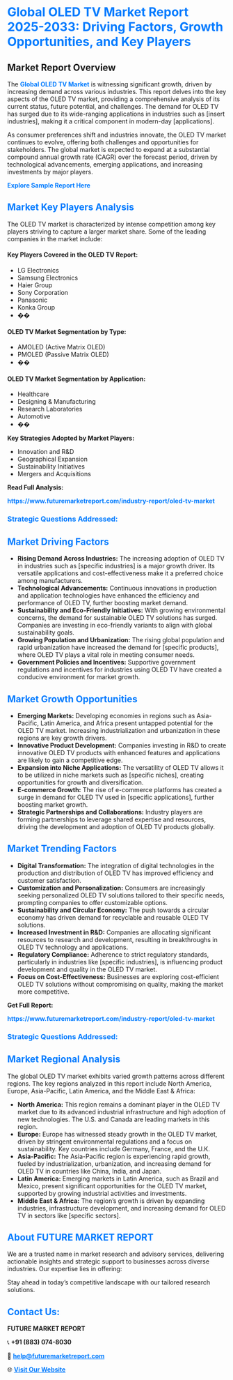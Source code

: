 <h1 style="color: #007BFF;">Global OLED TV Market Report 2025-2033: Driving Factors, Growth Opportunities, and Key Players</h1>

<section id="overview">
<h2>Market Report Overview</h2>
<p>The <a href="https://www.futuremarketreport.com/industry-report/oled-tv-market" style="color: #007BFF; text-decoration: none;"><strong>Global OLED TV Market</strong></a> is witnessing significant growth, driven by increasing demand across various industries. This report delves into the key aspects of the OLED TV market, providing a comprehensive analysis of its current status, future potential, and challenges. The demand for OLED TV has surged due to its wide-ranging applications in industries such as [insert industries], making it a critical component in modern-day [applications].</p>
<p>As consumer preferences shift and industries innovate, the OLED TV market continues to evolve, offering both challenges and opportunities for stakeholders. The global market is expected to expand at a substantial compound annual growth rate (CAGR) over the forecast period, driven by technological advancements, emerging applications, and increasing investments by major players.</p>
</section>

<section id="overview">
<p><a href="https://www.futuremarketreport.com/request-sample/reportId=114080" style="color: #007BFF; text-decoration: none;"><strong>Explore Sample Report Here</strong></a></p>
</section>

<section id="key-players">
<h2 style="color: #007BFF;">Market Key Players Analysis</h2>
<p>The OLED TV market is characterized by intense competition among key players striving to capture a larger market share. Some of the leading companies in the market include:</p>
<h4>Key Players Covered in the OLED TV Report:</h4>
<ul><li>LG Electronics</li><li>Samsung Electronics</li><li>Haier Group</li><li>Sony Corporation</li><li>Panasonic</li><li>Konka Group</li><li>��</li></ul>
<h4>OLED TV Market Segmentation by Type:</h4>
<ul><li>AMOLED (Active Matrix OLED)</li><li>PMOLED (Passive Matrix OLED)</li><li>��</li></ul>

<h4>OLED TV Market Segmentation by Application:</h4>
<ul><li>Healthcare</li><li>Designing &amp; Manufacturing</li><li>Research Laboratories</li><li>Automotive</li><li>��</li></ul>
<p><strong>Key Strategies Adopted by Market Players:</strong></p>
<ul>
<li>Innovation and R&D</li>
<li>Geographical Expansion</li>
<li>Sustainability Initiatives</li>
<li>Mergers and Acquisitions</li>
</ul>
</section>

<section>
<p><strong>Read Full Analysis: </strong></p><a href="https://www.futuremarketreport.com/industry-report/oled-tv-market" style="color: #007BFF; text-decoration: none;"><strong>https://www.futuremarketreport.com/industry-report/oled-tv-market</strong></a>
<h3 style="color: #007BFF;">Strategic Questions Addressed:</h3>
</section>

<section id="driving-factors">
<h2 style="color: #007BFF;">Market Driving Factors</h2>
<ul>
<li><strong>Rising Demand Across Industries:</strong> The increasing adoption of OLED TV in industries such as [specific industries] is a major growth driver. Its versatile applications and cost-effectiveness make it a preferred choice among manufacturers.</li>
<li><strong>Technological Advancements:</strong> Continuous innovations in production and application technologies have enhanced the efficiency and performance of OLED TV, further boosting market demand.</li>
<li><strong>Sustainability and Eco-Friendly Initiatives:</strong> With growing environmental concerns, the demand for sustainable OLED TV solutions has surged. Companies are investing in eco-friendly variants to align with global sustainability goals.</li>
<li><strong>Growing Population and Urbanization:</strong> The rising global population and rapid urbanization have increased the demand for [specific products], where OLED TV plays a vital role in meeting consumer needs.</li>
<li><strong>Government Policies and Incentives:</strong> Supportive government regulations and incentives for industries using OLED TV have created a conducive environment for market growth.</li>
</ul>
</section>

<section id="growth-opportunities">
<h2 style="color: #007BFF;">Market Growth Opportunities</h2>
<ul>
<li><strong>Emerging Markets:</strong> Developing economies in regions such as Asia-Pacific, Latin America, and Africa present untapped potential for the OLED TV market. Increasing industrialization and urbanization in these regions are key growth drivers.</li>
<li><strong>Innovative Product Development:</strong> Companies investing in R&D to create innovative OLED TV products with enhanced features and applications are likely to gain a competitive edge.</li>
<li><strong>Expansion into Niche Applications:</strong> The versatility of OLED TV allows it to be utilized in niche markets such as [specific niches], creating opportunities for growth and diversification.</li>
<li><strong>E-commerce Growth:</strong> The rise of e-commerce platforms has created a surge in demand for OLED TV used in [specific applications], further boosting market growth.</li>
<li><strong>Strategic Partnerships and Collaborations:</strong> Industry players are forming partnerships to leverage shared expertise and resources, driving the development and adoption of OLED TV products globally.</li>
</ul>
</section>

<section id="trending-factors">
<h2 style="color: #007BFF;">Market Trending Factors</h2>
<ul>
<li><strong>Digital Transformation:</strong> The integration of digital technologies in the production and distribution of OLED TV has improved efficiency and customer satisfaction.</li>
<li><strong>Customization and Personalization:</strong> Consumers are increasingly seeking personalized OLED TV solutions tailored to their specific needs, prompting companies to offer customizable options.</li>
<li><strong>Sustainability and Circular Economy:</strong> The push towards a circular economy has driven demand for recyclable and reusable OLED TV solutions.</li>
<li><strong>Increased Investment in R&D:</strong> Companies are allocating significant resources to research and development, resulting in breakthroughs in OLED TV technology and applications.</li>
<li><strong>Regulatory Compliance:</strong> Adherence to strict regulatory standards, particularly in industries like [specific industries], is influencing product development and quality in the OLED TV market.</li>
<li><strong>Focus on Cost-Effectiveness:</strong> Businesses are exploring cost-efficient OLED TV solutions without compromising on quality, making the market more competitive.</li>
</ul>
</section>

<section>
<p><strong>Get Full Report: </strong></p><a href="https://www.futuremarketreport.com/industry-report/oled-tv-market" style="color: #007BFF; text-decoration: none;"><strong>https://www.futuremarketreport.com/industry-report/oled-tv-market</strong></a>
<h3 style="color: #007BFF;">Strategic Questions Addressed:</h3>
</section>


<section id="regional-analysis">
<h2 style="color: #007BFF;">Market Regional Analysis</h2>
<p>The global OLED TV market exhibits varied growth patterns across different regions. The key regions analyzed in this report include North America, Europe, Asia-Pacific, Latin America, and the Middle East & Africa:</p>
<ul>
<li><strong>North America:</strong> This region remains a dominant player in the OLED TV market due to its advanced industrial infrastructure and high adoption of new technologies. The U.S. and Canada are leading markets in this region.</li>
<li><strong>Europe:</strong> Europe has witnessed steady growth in the OLED TV market, driven by stringent environmental regulations and a focus on sustainability. Key countries include Germany, France, and the U.K.</li>
<li><strong>Asia-Pacific:</strong> The Asia-Pacific region is experiencing rapid growth, fueled by industrialization, urbanization, and increasing demand for OLED TV in countries like China, India, and Japan.</li>
<li><strong>Latin America:</strong> Emerging markets in Latin America, such as Brazil and Mexico, present significant opportunities for the OLED TV market, supported by growing industrial activities and investments.</li>
<li><strong>Middle East & Africa:</strong> The region’s growth is driven by expanding industries, infrastructure development, and increasing demand for OLED TV in sectors like [specific sectors].</li>
</ul>
</section>

<footer>
<h2 style="color: #007BFF;">About FUTURE MARKET REPORT</h2>
<p>We are a trusted name in market research and advisory services, delivering actionable insights and strategic support to businesses across diverse industries. Our expertise lies in offering:</p>

<p>Stay ahead in today’s competitive landscape with our tailored research solutions.</p>

<h2 style="color: #007BFF;">Contact Us:</h2>
<p><strong>FUTURE MARKET REPORT</strong></p>
<p>📞 <strong>+91 (883) 074-8030</strong></p>
<p>📧 <strong><a href="mailto:help@futuremarketreport.com" style="color: #007BFF;">help@futuremarketreport.com</a></strong></p>
<p>🌐 <strong><a href="https://www.futuremarketreport.com/" style="color: #007BFF;">Visit Our Website</a></strong></p>
</footer>